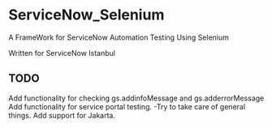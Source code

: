 # ServiceNow_Selenium
 A FrameWork for ServiceNow Automation Testing Using Selenium

 Written for ServiceNow Istanbul

## TODO
Add functionality for checking gs.addinfoMessage and gs.adderrorMessage
Add functionality for service portal testing.
	-Try to take care of general things.
Add support for Jakarta.